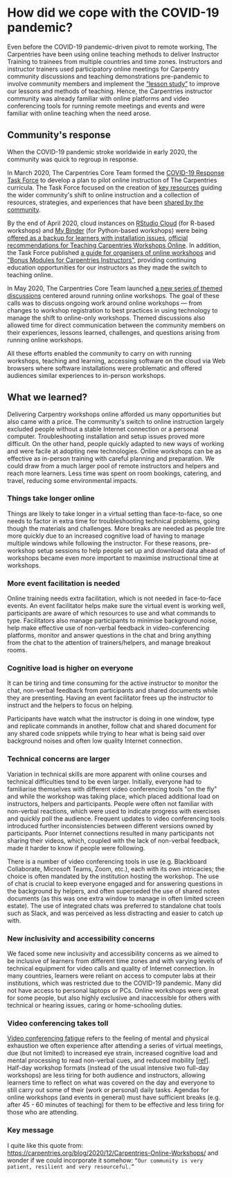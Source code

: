 # How did we cope with the COVID-19 pandemic?

Even before the COVID-19 pandemic-driven pivot to remote working, The Carpentries have been
using online teaching methods to deliver Instructor Training to trainees from multiple
countries and time zones. Instructors and instructor trainers used participatory online meetings for Carpentry community discussions and
teaching demonstrations pre-pandemic to involve community members and implement the [“lesson study”](https://en.wikipedia.org/wiki/Lesson_study) to improve our lessons and methods of teaching. Hence, the Carpentries instructor community was already familiar with online platforms and video conferencing tools for running remote meetings and events and were familiar with online teaching
when the need arose. 

## Community's response
When the COVID-19 pandemic stroke worldwide in early 2020, 
the community was quick to regroup in response. 

In March 2020, The Carpentries Core Team formed the [COVID-19 Response Task Force](https://github.com/carpentries/task-forces/blob/main/2020/COVID-19/COVID-19-charter.md) to develop a plan to pilot online instruction of The Carpentries curricula. The Task Force focused on the creation of [key resources](https://carpentries.org/online-workshop-recommendations/) 
guiding the wider community's shift to online instruction and a collection of resources, strategies, and experiences that have been [shared by the community](https://docs.carpentries.org/topic_folders/hosts_instructors/resources_for_online_workshops.html?highlight=online%20guides#resources-by-community).

By the end of April 2020, cloud instances on [RStudio Cloud](https://rstudio.cloud/) (for R-based workshops) and 
[My Binder](https://mybinder.org/) (for Python-based workshops) were being [offered as a backup for learners with installation issues](https://carpentries.org/blog/2020/04/scaffolds/),
[official recommendations for Teaching Carpentries Workshops Online](https://carpentries.org/online-workshop-recommendations/). In addition, the Task Force published [a guide for organisers of online 
workshops](https://carpentries.org/blog/2020/04/instructor-updates-for-online-workshops/) and ["Bonus Modules for Carpentries Instructors"](https://carpentries.github.io/instructor-training-bonus-modules/), providing continuing education opportunities for our instructors as they made the switch to teaching online.

In May 2020, The Carpentries Core Team launched [a new series of themed discussions](https://carpentries.org/blog/2020/05/online-workshop-themed-discussions/) centered around running online workshops. The goal of these calls was to discuss ongoing work around online workshops — from changes to workshop registration to best practices in using technology to manage the shift to online-only workshops. Themed discussions also allowed time for direct communication between the community members on their experiences, lessons learned, challenges, and questions arising from 
running online workshops.

All these efforts enabled the community to 
carry on with running workshops, teaching and learning, accessing software on the cloud via Web browsers where software 
installations were problematic and offered audiences similar experiences to in-person workshops.

## What we learned?

Delivering Carpentry workshops online afforded us many opportunities but also came with a price.
The community's switch to online instruction largely excluded people without a stable Internet connection or a personal computer. Troubleshooting installation and setup issues proved more difficult. On the other hand, people quickly adapted to new ways of working and were facile at
adopting new technologies. Online workshops can be as effective as in-person training with
careful planning and preparation. We could draw from a much larger pool of remote instructors and helpers
and reach more learners. Less time was spent on room bookings, catering, and travel, reducing some
environmental impacts.

### Things take longer online

Things are likely to take longer in a virtual setting than face-to-face, so one needs to factor in extra
time for troubleshooting technical problems, going though the materials and challenges. More breaks are
needed as people tire more quickly due to an increased cognitive load of having to manage multiple windows
while following the instructor. For these reasons, pre-workshop setup sessions to help people
set up and download data ahead of workshops became even more important to maximise instructional time at workshops.

### More event facilitation is needed

Online training needs extra facilitation, which is not needed in face-to-face events. An event facilitator
helps make sure the virtual event is working well, participants are aware of which resources to use and
what commands to type. Facilitators also manage participants to minimise background noise, help make effective
use of non-verbal feedback in video-conferencing platforms, monitor and answer questions in the chat and bring
anything from the chat to the attention of trainers/helpers, and manage breakout rooms.

### Cognitive load is higher on everyone

It can be tiring and time consuming for the active instructor to monitor the chat, non-verbal feedback from
participants and shared documents while they are presenting. Having an event facilitator frees up the instructor
to instruct and the helpers to focus on helping.

Participants have watch what the instructor is doing in one window, type and replicate commands in another,
follow chat and shared document for any shared code snippets while trying to hear what is being said over
background noises and often low quality Internet connection.

### Technical concerns are larger

Variation in technical skills are more apparent with online courses and technical difficulties tend to be even larger.
Initially, everyone had to familiarise themselves with different video conferencing tools "on the fly"
and while the workshop was taking place, which placed additional load on instructors, helpers and participants.
People were often not familiar with non-verbal reactions, which were used to indicate progress with exercises and
quickly poll the audience. Frequent updates to video conferencing tools introduced further inconsistencies between
different versions owned by participants. Poor Internet connections resulted in many participants not sharing their
videos, which, coupled with the lack of non-verbal feedback, made it harder to know if people were following.

There is a number of video conferencing tools in use (e.g. Blackboard Collaborate, Microsoft Teams, Zoom, etc.),
each with its own intricacies; the choice is often mandated by the institution hosting the workshop. The use of
chat is crucial to keep everyone engaged and for answering questions in the background by helpers, and often
superseded the use of shared notes documents (as this was one extra window to manage in often limited screen estate).
The use of integrated chats was preferred to standalone chat tools such as Slack, and was perceived as less
distracting and easier to catch up with.

### New inclusivity and accessibility concerns

We faced some new inclusivity and accessibility concerns as we aimed to be inclusive of learners from different
time zones and with varying levels of technical equipment for video calls and quality of Internet connection.
In many countries, learners were reliant on access to computer labs at their institutions, which was restricted
due to the COVID-19 pandemic. Many did not have access to personal laptops or PCs.
Online workshops were great for some people, but also highly exclusive and inaccessible for others with 
technical or hearing issues, caring or home-schooling duties.

### Video conferencing takes toll

[Video conferencing fatigue](https://whatis.techtarget.com/definition/Zoom-fatigue-virtual-meeting-fatigue#:~:text=Zoom%20fatigue%2C%20also%20known%20as,series%20of%20virtual%20video%20meetings.&text=The%20concept%20of%20Zoom%20fatigue,remotely%20during%20the%20global%20pandemic.) refers to
the feeling of mental and physical exhaustion we often experience after attending a series of virtual meetings, 
due (but not limited) to increased eye strain, increased cognitive load and mental processing to read non-verbal cues, 
and reduced mobility [[ref](https://news.stanford.edu/2021/02/23/four-causes-zoom-fatigue-solutions/)].
Half-day workshop formats (instead of the usual intensive two full-day workshops) are less tiring for 
both audience and instructors, allowing learners time to reflect on what was covered on the day and 
everyone to still carry out some of their (work or personal) daily tasks. Agendas for online 
workshops (and events in general) must have sufficient breaks (e.g. after 45 - 60 minutes of teaching) 
for them to be effective and less tiring for those who are attending.

### Key message

I quite like this quote from: https://carpentries.org/blog/2020/12/Carpentries-Online-Workshops/ and wonder if we could 
incorporate it somehow:
`“Our community is very patient, resilient and very resourceful.”`
